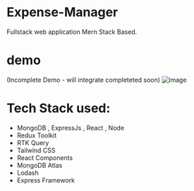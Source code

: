 # Expense-Manager
Fullstack web application Mern Stack Based.
# demo 
(Incomplete Demo - will integrate completeted soon)
![image](https://github.com/shaileshthakur1/Expense-Manager/assets/110343920/d0073ed5-0912-46b8-8da1-fd89b5f7af39)

# Tech Stack used:
- MongoDB , ExpressJs , React , Node
- Redux Toolkit
- RTK Query
- Tailwind CSS
- React Components
- MongoDB Atlas
- Lodash
- Express Framework

